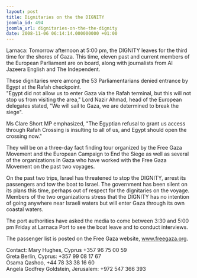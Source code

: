 ```yaml
---
layout: post
title: Dignitaries on the the DIGNITY
joomla_id: 494
joomla_url: dignitaries-on-the-the-dignity
date: 2008-11-06 06:14:14.000000000 +01:00
---
```

<p>Larnaca: Tomorrow afternoon at 5:00 pm, the DIGNITY leaves for the third time for the shores of Gaza. This time, eleven past and current members of the European Parliament are on board, along with journalists from Al Jazeera English and The Independent.</p><p>These dignitaries were among the 53 Parliamentarians denied entrance by Egypt at the Rafah checkpoint. <br />&quot;Egypt did not allow us to enter Gaza via the Rafah terminal, but this will not stop us from visiting the area,&quot; Lord Nazir Ahmad, head of the European delegates stated, &quot;We will sail to Gaza, we are determined to break the siege&quot;.</p><p>Ms Clare Short MP emphasized, &quot;The Egyptian refusal to grant us access through Rafah Crossing is insulting to all of us, and Egypt should open the crossing now.&quot;</p><p>They will be on a three-day fact finding tour organized by the Free Gaza Movement and the European Campaign to End the Siege as well as several of the organizations in Gaza who have worked with the Free Gaza Movement on the past two voyages.</p><p>On the past two trips, Israel has threatened to stop the DIGNITY, arrest its passengers and tow the boat to Israel. The government has been silent on its plans this time, perhaps out of respect for the dignitaries on the voyage. Members of the two organizations stress that the DIGNITY has no intention of going anywhere near Israeli waters but will enter Gaza through its own coastal waters. </p><p>The port authorities have asked the media to come between 3:30 and 5:00 pm Friday at Larnaca Port to see the boat leave and to conduct interviews. </p><p>The passenger list is posted on the Free Gaza website, <a href="http://www.freegaza.org/" target="_blank">www.freegaza.org</a>.</p><p>Contact: Mary Hughes, Cyprus +357 96 75 00 59<br />Greta Berlin, Cyprus: +357 99 08 17 67<br />Osama Qashoo, +44 78 33 38 16 60<br />Angela Godfrey Goldstein, Jerusalem: +972 547 366 393</p><p><a href=""></a></p>
